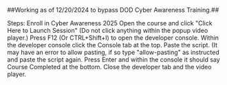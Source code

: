 ##Working as of 12/20/2024 to bypass DOD Cyber Awareness Training.##


Steps:
Enroll in Cyber Awareness 2025
Open the course and click "Click Here to Launch Session" (Do not click anything within the popup video player.)
Press F12 (Or CTRL+Shift+I) to open the developer console.
Within the developer console click the Console tab at the top.
Paste the script. (It may have an error to allow pasting, if so type "allow-pasting" as instructed and paste the script again.
Press Enter and within the console it should say Course Completed at the bottom.
Close the developer tab and the video player.
